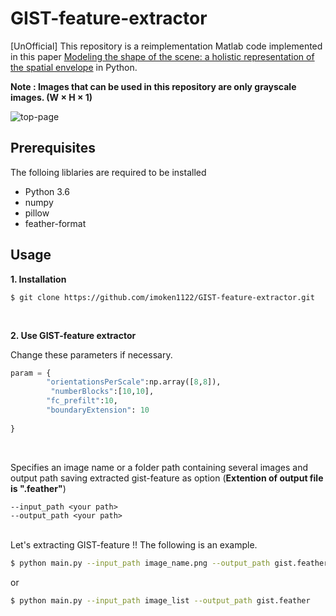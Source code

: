 # GIST-feature-extractor

[UnOfficial]
This repository is a reimplementation Matlab code implemented in this paper [Modeling the shape of the scene: a holistic representation of the spatial envelope](http://people.csail.mit.edu/torralba/code/spatialenvelope/) in Python.

__Note : Images that can be used in this repository are only grayscale images. (W × H × 1)__

![top-page](https://raw.githubusercontent.com/imoken1122/GIST-feature-extractor/img/explain.png)


## Prerequisites
The folloing liblaries are required to be installed 
- Python 3.6
- numpy
- pillow
- feather-format

## Usage
  
__1. Installation__

```
$ git clone https://github.com/imoken1122/GIST-feature-extractor.git
```

<br>

__2. Use GIST-feature extractor__
  

Change these parameters if necessary.
```python:main.py
param = {
        "orientationsPerScale":np.array([8,8]),
         "numberBlocks":[10,10],
        "fc_prefilt":10,
        "boundaryExtension": 10
        
}
```
<br>

Specifies an image name or a folder path containing several images and output path saving extracted gist-feature as option (__Extention of output file is ".feather"__)
```
--input_path <your path>
--output_path <your path>

```
<br>
Let's extracting GIST-feature !!  
The following is an example.

```sh
$ python main.py --input_path image_name.png --output_path gist.feather
```
or

```sh
$ python main.py --input_path image_list --output_path gist.feather
```


